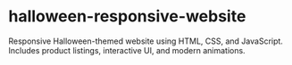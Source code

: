 # halloween-responsive-website
Responsive Halloween-themed website using HTML, CSS, and JavaScript. Includes product listings, interactive UI, and modern animations.

